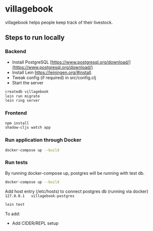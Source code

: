 # villagebook
villagebook helps people keep track of their livestock.

## Steps to run locally

### Backend
- Install PostgreSQL [https://www.postgresql.org/download/](https://www.postgresql.org/download/)
- Install Lein https://leiningen.org/#install.
- Tweak config (if required) in src/config.clj
- Start the server
```bash
createdb villagebook
lein run migrate
lein ring server
```

### Frontend

```bash
npm install
shadow-cljs watch app
```

### Run application through Docker
```bash
docker-compose up --build
```

### Run tests
By running docker-compose up, postgres will be running with test db.
```bash
docker-compose up --build
```

Add host entry (/etc/hosts) to connect postgres db (running via docker)
```127.0.0.1   villagebook-postgres```


```bash
lein test
```

To add:

- Add CIDER/REPL setup

